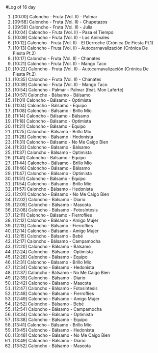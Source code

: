 #Log of 16 day

1. [00:00] Caloncho - Fruta (Vol. II) - Palmar
1. [09:58] Caloncho - Fruta (Vol. II) - Chupetazos
1. [09:59] Caloncho - Fruta (Vol. II) - Julia
1. [10:04] Caloncho - Fruta (Vol. II) - Pasa el Tiempo
1. [10:09] Caloncho - Fruta (Vol. II) - Los Animales
1. [10:12] Caloncho - Fruta (Vol. II) - El Derroche (Crónica De Fiesta Pt.1)
1. [10:13] Caloncho - Fruta (Vol. II) - Autocarnavalización (Crónica De Fiesta Pt.2)
1. [10:17] Caloncho - Fruta (Vol. II) - Chanates
1. [10:21] Caloncho - Fruta (Vol. II) - Mango Taco
1. [10:22] Caloncho - Fruta (Vol. II) - Autocarnavalización (Crónica De Fiesta Pt.2)
1. [10:35] Caloncho - Fruta (Vol. II) - Chanates
1. [10:39] Caloncho - Fruta (Vol. II) - Mango Taco
1. [10:54] Caloncho - Palmar - Palmar (feat. Mon Laferte)
1. [10:57] Caloncho - Bálsamo - Bálsamo
1. [11:01] Caloncho - Bálsamo - Optimista
1. [11:04] Caloncho - Bálsamo - Equipo
1. [11:08] Caloncho - Bálsamo - Brillo Mio
1. [11:14] Caloncho - Bálsamo - Bálsamo
1. [11:18] Caloncho - Bálsamo - Optimista
1. [11:21] Caloncho - Bálsamo - Equipo
1. [11:25] Caloncho - Bálsamo - Brillo Mio
1. [11:28] Caloncho - Bálsamo - Hedonista
1. [11:31] Caloncho - Bálsamo - No Me Caigo Bien
1. [11:33] Caloncho - Bálsamo - Bálsamo
1. [11:37] Caloncho - Bálsamo - Optimista
1. [11:41] Caloncho - Bálsamo - Equipo
1. [11:44] Caloncho - Bálsamo - Brillo Mio
1. [11:46] Caloncho - Bálsamo - Bálsamo
1. [11:47] Caloncho - Bálsamo - Optimista
1. [11:51] Caloncho - Bálsamo - Equipo
1. [11:54] Caloncho - Bálsamo - Brillo Mio
1. [11:57] Caloncho - Bálsamo - Hedonista
1. [12:01] Caloncho - Bálsamo - No Me Caigo Bien
1. [12:02] Caloncho - Bálsamo - Diario
1. [12:05] Caloncho - Bálsamo - Mascota
1. [12:08] Caloncho - Bálsamo - Fotosíntesis
1. [12:11] Caloncho - Bálsamo - Fierroflies
1. [12:12] Caloncho - Bálsamo - Amigo Mujer
1. [12:13] Caloncho - Bálsamo - Fierroflies
1. [12:14] Caloncho - Bálsamo - Amigo Mujer
1. [12:15] Caloncho - Bálsamo - Bebé
1. [12:17] Caloncho - Bálsamo - Campamocha
1. [12:20] Caloncho - Bálsamo - Bálsamo
1. [12:24] Caloncho - Bálsamo - Optimista
1. [12:28] Caloncho - Bálsamo - Equipo
1. [12:31] Caloncho - Bálsamo - Brillo Mio
1. [12:34] Caloncho - Bálsamo - Hedonista
1. [12:37] Caloncho - Bálsamo - No Me Caigo Bien
1. [12:39] Caloncho - Bálsamo - Diario
1. [12:42] Caloncho - Bálsamo - Mascota
1. [12:47] Caloncho - Bálsamo - Fotosíntesis
1. [12:48] Caloncho - Bálsamo - Fierroflies
1. [12:49] Caloncho - Bálsamo - Amigo Mujer
1. [12:52] Caloncho - Bálsamo - Bebé
1. [12:54] Caloncho - Bálsamo - Campamocha
1. [13:34] Caloncho - Bálsamo - Optimista
1. [13:38] Caloncho - Bálsamo - Equipo
1. [13:41] Caloncho - Bálsamo - Brillo Mio
1. [13:45] Caloncho - Bálsamo - Hedonista
1. [13:48] Caloncho - Bálsamo - No Me Caigo Bien
1. [13:49] Caloncho - Bálsamo - Diario
1. [13:52] Caloncho - Bálsamo - Mascota
